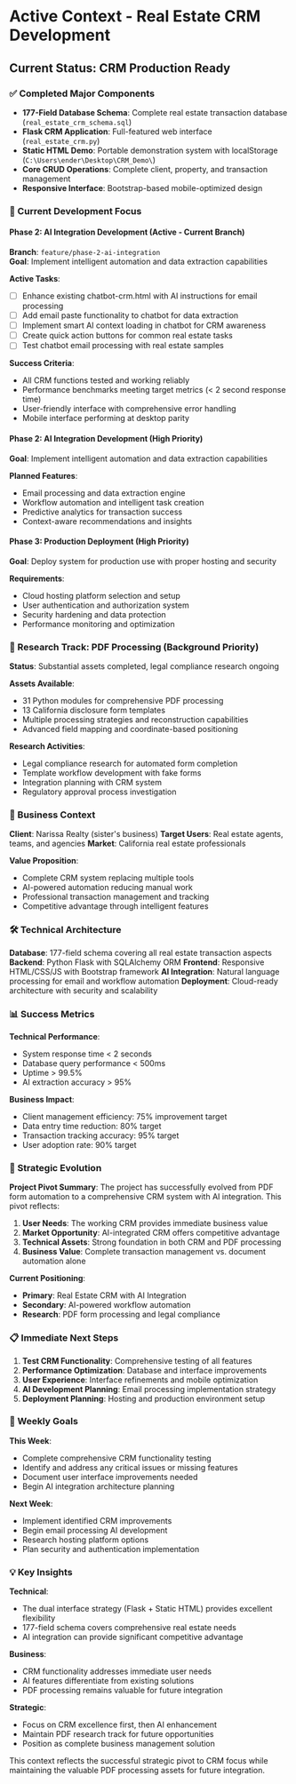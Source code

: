 # Active Context - Real Estate CRM Development

## Current Status: CRM Production Ready

### ✅ Completed Major Components
- **177-Field Database Schema**: Complete real estate transaction database (`real_estate_crm_schema.sql`)
- **Flask CRM Application**: Full-featured web interface (`real_estate_crm.py`)
- **Static HTML Demo**: Portable demonstration system with localStorage (`C:\Users\ender\Desktop\CRM_Demo\`)
- **Core CRUD Operations**: Complete client, property, and transaction management
- **Responsive Interface**: Bootstrap-based mobile-optimized design

### 🎯 Current Development Focus

#### Phase 2: AI Integration Development (Active - Current Branch)
**Branch**: `feature/phase-2-ai-integration`  
**Goal**: Implement intelligent automation and data extraction capabilities

**Active Tasks**:
- [ ] Enhance existing chatbot-crm.html with AI instructions for email processing
- [ ] Add email paste functionality to chatbot for data extraction
- [ ] Implement smart AI context loading in chatbot for CRM awareness
- [ ] Create quick action buttons for common real estate tasks
- [ ] Test chatbot email processing with real estate samples

**Success Criteria**:
- All CRM functions tested and working reliably
- Performance benchmarks meeting target metrics (< 2 second response time)
- User-friendly interface with comprehensive error handling
- Mobile interface performing at desktop parity

#### Phase 2: AI Integration Development (High Priority)
**Goal**: Implement intelligent automation and data extraction capabilities

**Planned Features**:
- Email processing and data extraction engine
- Workflow automation and intelligent task creation
- Predictive analytics for transaction success
- Context-aware recommendations and insights

#### Phase 3: Production Deployment (High Priority)
**Goal**: Deploy system for production use with proper hosting and security

**Requirements**:
- Cloud hosting platform selection and setup
- User authentication and authorization system
- Security hardening and data protection
- Performance monitoring and optimization

### 🔬 Research Track: PDF Processing (Background Priority)
**Status**: Substantial assets completed, legal compliance research ongoing

**Assets Available**:
- 31 Python modules for comprehensive PDF processing
- 13 California disclosure form templates
- Multiple processing strategies and reconstruction capabilities
- Advanced field mapping and coordinate-based positioning

**Research Activities**:
- Legal compliance research for automated form completion
- Template workflow development with fake forms
- Integration planning with CRM system
- Regulatory approval process investigation

### 💼 Business Context

**Client**: Narissa Realty (sister's business)
**Target Users**: Real estate agents, teams, and agencies
**Market**: California real estate professionals

**Value Proposition**:
- Complete CRM system replacing multiple tools
- AI-powered automation reducing manual work
- Professional transaction management and tracking
- Competitive advantage through intelligent features

### 🛠️ Technical Architecture

**Database**: 177-field schema covering all real estate transaction aspects
**Backend**: Python Flask with SQLAlchemy ORM
**Frontend**: Responsive HTML/CSS/JS with Bootstrap framework
**AI Integration**: Natural language processing for email and workflow automation
**Deployment**: Cloud-ready architecture with security and scalability

### 📊 Success Metrics

**Technical Performance**:
- System response time < 2 seconds
- Database query performance < 500ms
- Uptime > 99.5%
- AI extraction accuracy > 95%

**Business Impact**:
- Client management efficiency: 75% improvement target
- Data entry time reduction: 80% target
- Transaction tracking accuracy: 95% target
- User adoption rate: 90% target

### 🔄 Strategic Evolution

**Project Pivot Summary**:
The project has successfully evolved from PDF form automation to a comprehensive CRM system with AI integration. This pivot reflects:

1. **User Needs**: The working CRM provides immediate business value
2. **Market Opportunity**: AI-integrated CRM offers competitive advantage
3. **Technical Assets**: Strong foundation in both CRM and PDF processing
4. **Business Value**: Complete transaction management vs. document automation alone

**Current Positioning**:
- **Primary**: Real Estate CRM with AI Integration
- **Secondary**: AI-powered workflow automation
- **Research**: PDF form processing and legal compliance

### 📋 Immediate Next Steps

1. **Test CRM Functionality**: Comprehensive testing of all features
2. **Performance Optimization**: Database and interface improvements
3. **User Experience**: Interface refinements and mobile optimization
4. **AI Development Planning**: Email processing implementation strategy
5. **Deployment Planning**: Hosting and production environment setup

### 🎯 Weekly Goals

**This Week**:
- Complete comprehensive CRM functionality testing
- Identify and address any critical issues or missing features
- Document user interface improvements needed
- Begin AI integration architecture planning

**Next Week**:
- Implement identified CRM improvements
- Begin email processing AI development
- Research hosting platform options
- Plan security and authentication implementation

### 💡 Key Insights

**Technical**:
- The dual interface strategy (Flask + Static HTML) provides excellent flexibility
- 177-field schema covers comprehensive real estate needs
- AI integration can provide significant competitive advantage

**Business**:
- CRM functionality addresses immediate user needs
- AI features differentiate from existing solutions
- PDF processing remains valuable for future integration

**Strategic**:
- Focus on CRM excellence first, then AI enhancement
- Maintain PDF research track for future opportunities
- Position as complete business management solution

This context reflects the successful strategic pivot to CRM focus while maintaining the valuable PDF processing assets for future integration.